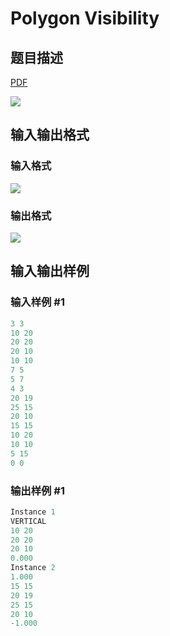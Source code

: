 # Polygon Visibility

## 题目描述

[problemUrl]: https://uva.onlinejudge.org/index.php?option=com_onlinejudge&Itemid=8&category=9&page=show_problem&problem=687

[PDF](https://uva.onlinejudge.org/external/7/p746.pdf)

![](https://cdn.luogu.com.cn/upload/vjudge_pic/UVA746/1ca1afe3e070dd12da4848820a720bee25fb0ce1.png)

## 输入输出格式

### 输入格式

![](https://cdn.luogu.com.cn/upload/vjudge_pic/UVA746/83bce9ff319d8e8d8d5b57210e5ac18328d23be2.png)

### 输出格式

![](https://cdn.luogu.com.cn/upload/vjudge_pic/UVA746/fbcd51b9de69774591065db83cd6004dd986ce72.png)

## 输入输出样例

### 输入样例 #1

```cpp
3 3
10 20
20 20
20 10
10 10
7 5
5 7
4 3
20 19
25 15
20 10
15 15
10 20
10 10
5 15
0 0
```


### 输出样例 #1

```cpp
Instance 1
VERTICAL
10 20
20 20
20 10
0.000
Instance 2
1.000
15 15
20 19
25 15
20 10
-1.000
```


